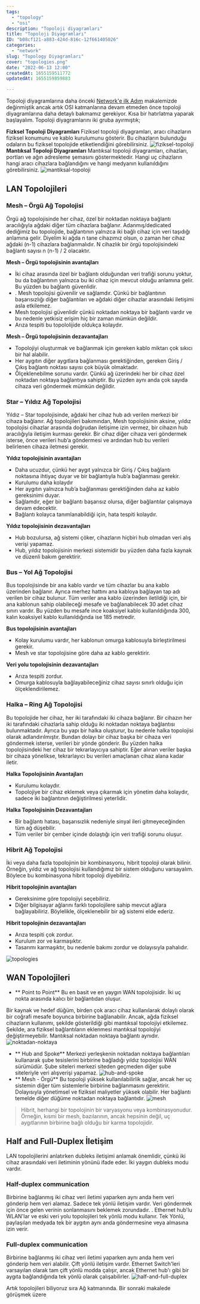 ```yaml
---
tags:
  - "topology"
  - "osi"
description: "Topoloji diyagramları"
title: "Topoloji Diyagramları"
ID: "b08cf121-a883-424d-816c-12f661405026"
categories:
  - "network"
slug: "Topology Diyagramları"
cover: "topologies.png"
date: "2022-06-13 12:00"
createdAt: 1655159511772
updatedAt: 1655159859883

---
```

Topoloji diyagramlarına daha önceki [Network'e ilk Adım](https://skorskyblog.me/network/tr/network-e-ilk-ad%C4%B1m#topoloji-diyagramlar%C4%B1)
makalemizde değinmiştik ancak artık OSI katmanlarına devam etmeden önce topoloji diyagramlarına daha detaylı bakmamız gerekiyor. Kısa bir hatırlatma yaparak başlayalım. Topoloji diyagramlarını iki gruba ayırmıştık;

**Fizksel Topoloji Diyagramları**
Fiziksel topoloji diyagramları, aracı cihazların fiziksel konumunu ve kablo kurulumunu gösterir. Bu cihazların bulunduğu odaların bu fiziksel topolojide etiketlendiğini görebilirsiniz.
![fiziksel-topoloji](https://skorskyfiles.blob.core.windows.net/$web/articles/gunumuzde-network/fiziksel-topoloji.png)
**Mantıksal Topoloji Diyagramları**
Mantıksal topoloji diyagramları, cihazları, portları ve ağın adresleme şemasını göstermektedir. Hangi uç cihazların hangi aracı cihazlara bağlandığını ve hangi medyanın kullanıldığını görebilirsiniz.
![mantiksal-topoloji](https://skorskyfiles.blob.core.windows.net/$web/articles/gunumuzde-network/mantiksal-topoloji.png)

 
## LAN Topolojileri

### Mesh – Örgü Ağ Topolojisi

Örgü ağ topolojisinde her cihaz, özel bir noktadan noktaya bağlantı aracılığıyla ağdaki diğer tüm cihazlara bağlanır. Adanmış/dedicated dediğimiz bu topolojide, bağlantının yalnızca iki bağlı cihaz için veri taşıdığı anlamına gelir. Diyelim ki ağda n tane cihazımız olsun, o zaman her cihaz ağdaki (n-1) cihazlara bağlanmalıdır. N cihazlık bir örgü topolojisindeki bağlantı sayısı n (n-1) / 2 olacaktır.

 **Mesh – Örgü topolojisinin avantajları**

-  İki cihaz arasında özel bir bağlantı olduğundan veri trafiği sorunu yoktur, bu da bağlantının yalnızca bu iki cihaz için mevcut olduğu anlamına gelir. Bu yüzden bu bağlantı güvenlidir.
- . Mesh topolojisi güvenilir ve sağlamdır. Çünkü bir bağlantının başarısızlığı diğer bağlantıları ve ağdaki diğer cihazlar arasındaki iletişimi asla etkilemez.
-  Mesh topolojisi güvenlidir çünkü noktadan noktaya bir bağlantı vardır ve bu nedenle yetkisiz erişim hiç bir zaman mümkün değildir.
- Arıza tespiti bu topololijide oldukça kolaydır.

 **Mesh – Örgü topolojisinin dezavantajları**

-  Topolojiyi oluşturmak ve bağlanmak için gereken kablo miktarı çok sıkıcı bir hal alabilir.
-  Her aygıtın diğer aygıtlara bağlanması gerektiğinden, gereken Giriş / Çıkış bağlantı noktası sayısı çok büyük olmaktadır.
- Ölçeklenebilme sorunu vardır. Çünkü ağ üzerindeki her bir cihaz özel noktadan noktaya bağlantıya sahiptir. Bu yüzden aynı anda çok sayıda cihaza veri göndermek mümkün değildir.

### Star – Yıldız Ağ Topolojisi

Yıldız – Star topolojisinde, ağdaki her cihaz hub adı verilen merkezi bir cihaza bağlanır. Ağ topolojileri bakımından, Mesh topolojisinin aksine, yıldız topolojisi cihazlar arasında doğrudan iletişime izin vermez, bir cihazın hub aracılığıyla iletişim kurması gerekir. Bir cihaz diğer cihaza veri göndermek isterse, önce verileri hub’a göndermesi ve ardından hub bu verileri belirlenen cihaza iletmesi gerekir.

 **Yıldız topolojisinin avantajları**

-  Daha ucuzdur, çünkü her aygıt yalnızca bir Giriş / Çıkış bağlantı noktasına ihtiyaç duyar ve bir bağlantıyla hub’a bağlanması gerekir.
-  Kurulumu daha kolaydır
-  Her aygıtın yalnızca hub’a bağlanması gerektiğinden daha az kablo gereksinimi duyar.
- Sağlamdır, eğer bir bağlantı başarısız olursa, diğer bağlantılar çalışmaya devam edecektir.
-  Bağlantı kolayca tanımlanabildiği için, hata tespiti kolaydır.

 **Yıldız topolojisinin dezavantajları**

-  Hub bozulursa, ağ sistemi çöker, cihazların hiçbiri hub olmadan veri alış verişi yapamaz.
-  Hub, yıldız topolojisinin merkezi sistemidir bu yüzden daha fazla kaynak ve düzenli bakım gerektirir.

### Bus – Yol Ağ Topolojisi
Bus topolojisinde bir ana kablo vardır ve tüm cihazlar bu ana kablo üzerinden bağlanır. Ayrıca merhez hattını ana kabloya bağlayan tap adı verilen bir cihaz bulunur. Tüm veriler ana kablo üzerinden iletildiği için, bir ana kablonun sahip olabileceği mesafe ve bağlanabilecek 30 adet cihaz sınırı vardır. Bu yüzden bu mesafe ince koaksiyel kablo kullanıldığında 300, kalın koaksiyel kablo kullanıldığında ise 185 metredir.

**Bus topolojisinin avantajları**

-  Kolay kurulumu vardır, her kablonun omurga kablosuyla birleştirilmesi gerekir.
-  Mesh ve star topolojisine göre daha az kablo gerektirir.
    

 **Veri yolu topolojisinin dezavantajları**

-  Arıza tespiti zordur.
-  Omurga kablosuyla bağlayabileceğiniz cihaz sayısı sınırlı olduğu için ölçeklendirilemez.

### Halka – Ring Ağ Topolojisi
Bu topolojide her cihaz, her iki tarafındaki iki cihaza bağlanır. Bir cihazın her iki tarafındaki cihazlarla sahip olduğu iki noktadan noktaya bağlantısı bulunmaktadır. Ayrıca bu yapı bir halka oluşturur, bu nedenle halka topolojisi olarak adlandırılmıştır. Bundan dolayı bir cihaz başka bir cihaza veri göndermek isterse, verileri bir yönde gönderir. Bu yüzden halka topolojisindeki her cihaz bir tekrarlayıcıya sahiptir. Eğer alınan veriler başka bir cihaza yönelikse, tekrarlayıcı bu verileri amaçlanan cihaz alana kadar iletir.

**Halka Topolojisinin Avantajları**

-  Kurulumu kolaydır.
-  Topolojiye bir cihaz eklemek veya çıkarmak için yönetim daha kolaydır, sadece iki bağlantının değiştirilmesi yeterlidir.
    

 **Halka Topolojisinin Dezavantajları**

-  Bir bağlantı hatası, başarısızlık nedeniyle sinyal ileri gitmeyeceğinden tüm ağ düşebilir.
-  Tüm veriler bir çember içinde dolaştığı için veri trafiği sorunu oluşur.

### Hibrit Ağ Topolojisi

İki veya daha fazla topolojinin bir kombinasyonu, hibrit topoloji olarak bilinir. Örneğin, yıldız ve ağ topolojisi kullandığımız bir sistem olduğunu varsayalım. Böylece bu kombinasyona hibrit topoloji diyebiliriz.

 **Hibrit topolojinin avantajları**

-  Gereksinime göre topolojiyi seçebiliriz.
-  Diğer bilgisayar ağlarını farklı topolojilere sahip mevcut ağlara bağlayabiliriz. Böylelikle, ölçeklenebilir bir ağ sistemi elde ederiz.
    

 **Hibrit topolojinin dezavantajları**

-  Arıza tespiti çok zordur.
-  Kurulum zor ve karmaşıktır.
-  Tasarımı karmaşıktır, bu nedenle bakımı zordur ve dolayısıyla pahalıdır.


![topologies](https://skorskyfiles.blob.core.windows.net/$web/articles/topolojiler/topologies.png)


## WAN Topolojileri

- ** Point to Point**
Bu en basit ve en yaygın WAN topolojisidir. İki uç nokta arasında kalıcı bir bağlantıdan oluşur.

Bir kaynak ve hedef düğüm, birden çok aracı cihaz kullanılarak dolaylı olarak bir coğrafi mesafe boyunca birbirine bağlanabilir. Ancak, ağda fiziksel cihazların kullanımı, şekilde gösterildiği gibi mantıksal topolojiyi etkilemez. Şekilde, ara fiziksel bağlantıların eklenmesi mantıksal topolojiyi değiştirmeyebilir. Mantıksal noktadan noktaya bağlantı aynıdır.
![noktadan-noktaya](https://skorskyfiles.blob.core.windows.net/$web/articles/topolojiler/noktadan-noktaya.png)
- ** Hub and Spoke**
Merkezi yerleşkenin noktadan noktaya bağlantıları kullanarak şube tesislerini birbirine bağladığı yıldız topolojisi WAN sürümüdür. Şube siteleri merkezi siteden geçmeden diğer şube siteleriyle veri alışverişi yapamaz.
![hub-and-spoke](https://skorskyfiles.blob.core.windows.net/$web/articles/topolojiler/hub-and-spoke.png)
- ** Mesh - Örgü**
Bu topoloji yüksek kullanılabilirlik sağlar, ancak her uç sistemin diğer tüm sistemlerle birbirine bağlanmasını gerektirir. Dolayısıyla yönetimsel ve fiziksel maliyetler yüksek olabilir. Her bağlantı temelde diğer düğüme noktadan noktaya bağlantıdır.
![mesh](https://skorskyfiles.blob.core.windows.net/$web/articles/topolojiler/mesh.png)
> Hibrit, herhangi bir topolojinin bir varyasyonu veya kombinasyonudur. Örneğin, kısmi bir mesh, bazılarının, ancak hepsinin değil, uç aygıtlarının birbirine bağlı olduğu bir karma topolojidir.
## Half and Full-Duplex İletişim
LAN topolojilerini anlatırken dubleks iletişimi anlamak önemlidir, çünkü iki cihaz arasındaki veri iletiminin yönünü ifade eder. İki yaygın dubleks modu vardır.

### Half-duplex communication

Birbirine bağlanmış iki cihaz veri iletimi yaparken aynı anda hem veri gönderip hem veri alamaz. Sadece tek yönlü iletişim vardır. Veri göndermek için önce gelen verinin sonlanmasını beklemek zorundadır. . Ethernet hub'lu WLAN'lar ve eski veri yolu topolojileri tek yönlü modu kullanır. Tek Yönlü, paylaşılan medyada tek bir aygıtın aynı anda göndermesine veya almasına izin verir. 

### Full-duplex communication

Birbirine bağlanmış iki cihaz veri iletimi yaparken aynı anda hem veri gönderip hem veri alabilir. Çift yönlü iletişim vardır. Ethernet Switch'leri varsayılan olarak tam çift yönlü modda çalışır, ancak Ethernet hub'ı gibi bir aygıta bağlandığında tek yönlü olarak çalışabilirler.
![half-and-full-duplex](https://skorskyfiles.blob.core.windows.net/$web/articles/topolojiler/half_full_duplex.png)

Artık topolojileri biliyoruz sıra Ağ katmanında. Bir sonraki makalede görüşmek üzere